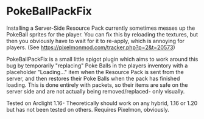 # PokeBallPackFix
Installing a Server-Side Resource Pack currently sometimes messes up the PokeBall sprites for the player. You can fix this by reloading the textures, but then you obviously have to wait for it to re-apply, which is annoying for players. (See https://pixelmonmod.com/tracker.php?p=2&t=20573)

PokeBallPackFix is a small little spigot plugin which aims to work around this bug by temporarily "replacing" Poke Balls in the players inventory with a placeholder "Loading..." item when the Resource Pack is sent from the server, and then restores their Poke Balls when the pack has finished loading. This is done entirely with packets, so their items are safe on the server side and are not actually being removed/replaced- only visually.

Tested on Arclight 1.16- Theoretically should work on any hybrid, 1.16 or 1.20 but has not been tested on others.
Requires Pixelmon, obviously.